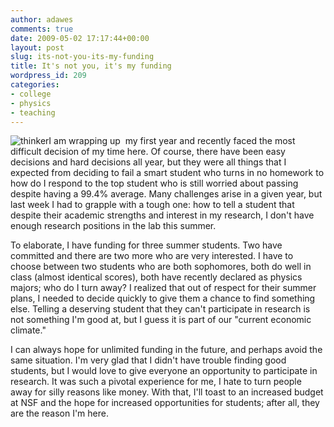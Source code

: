 ```yaml
---
author: adawes
comments: true
date: 2009-05-02 17:17:44+00:00
layout: post
slug: its-not-you-its-my-funding
title: It's not you, it's my funding
wordpress_id: 209
categories:
- college
- physics
- teaching
---
```


![thinker](http://dawes.files.wordpress.com/2009/05/the_thinker_close.jpg?w=225)I am wrapping up  my first year and recently faced the most difficult decision of my time here. Of course, there have been easy decisions and hard decisions all year, but they were all things that I expected from deciding to fail a smart student who turns in no homework to how do I respond to the top student who is still worried about passing despite having a 99.4% average. Many challenges arise in a given year, but last week I had to grapple with a tough one: how to tell a student that despite their academic strengths and interest in my research, I don't have enough research positions in the lab this summer. <!-- more -->

To elaborate, I have funding for three summer students. Two have committed and there are two more who are very interested. I have to choose between two students who are both sophomores, both do well in class (almost identical scores), both have recently declared as physics majors; who do I turn away? I realized that out of respect for their summer plans, I needed to decide quickly to give them a chance to find something else. Telling a deserving student that they can't participate in research is not something I'm good at, but I guess it is part of our "current economic climate."

I can always hope for unlimited funding in the future, and perhaps avoid the same situation. I'm very glad that I didn't have trouble finding good students, but I would love to give everyone an opportunity to participate in research. It was such a pivotal experience for me, I hate to turn people away for silly reasons like money. With that, I'll toast to an increased budget at NSF and the hope for increased opportunities for students; after all, they are the reason I'm here.

